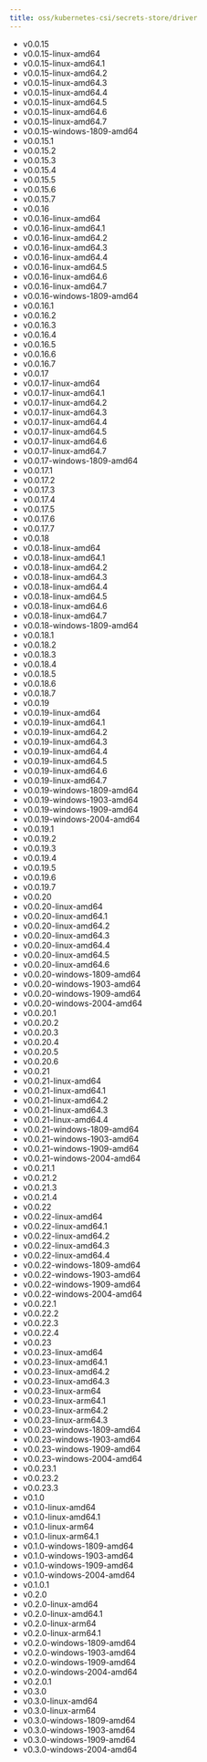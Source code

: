 ```yaml
---
title: oss/kubernetes-csi/secrets-store/driver
---
```

- v0.0.15
- v0.0.15-linux-amd64
- v0.0.15-linux-amd64.1
- v0.0.15-linux-amd64.2
- v0.0.15-linux-amd64.3
- v0.0.15-linux-amd64.4
- v0.0.15-linux-amd64.5
- v0.0.15-linux-amd64.6
- v0.0.15-linux-amd64.7
- v0.0.15-windows-1809-amd64
- v0.0.15.1
- v0.0.15.2
- v0.0.15.3
- v0.0.15.4
- v0.0.15.5
- v0.0.15.6
- v0.0.15.7
- v0.0.16
- v0.0.16-linux-amd64
- v0.0.16-linux-amd64.1
- v0.0.16-linux-amd64.2
- v0.0.16-linux-amd64.3
- v0.0.16-linux-amd64.4
- v0.0.16-linux-amd64.5
- v0.0.16-linux-amd64.6
- v0.0.16-linux-amd64.7
- v0.0.16-windows-1809-amd64
- v0.0.16.1
- v0.0.16.2
- v0.0.16.3
- v0.0.16.4
- v0.0.16.5
- v0.0.16.6
- v0.0.16.7
- v0.0.17
- v0.0.17-linux-amd64
- v0.0.17-linux-amd64.1
- v0.0.17-linux-amd64.2
- v0.0.17-linux-amd64.3
- v0.0.17-linux-amd64.4
- v0.0.17-linux-amd64.5
- v0.0.17-linux-amd64.6
- v0.0.17-linux-amd64.7
- v0.0.17-windows-1809-amd64
- v0.0.17.1
- v0.0.17.2
- v0.0.17.3
- v0.0.17.4
- v0.0.17.5
- v0.0.17.6
- v0.0.17.7
- v0.0.18
- v0.0.18-linux-amd64
- v0.0.18-linux-amd64.1
- v0.0.18-linux-amd64.2
- v0.0.18-linux-amd64.3
- v0.0.18-linux-amd64.4
- v0.0.18-linux-amd64.5
- v0.0.18-linux-amd64.6
- v0.0.18-linux-amd64.7
- v0.0.18-windows-1809-amd64
- v0.0.18.1
- v0.0.18.2
- v0.0.18.3
- v0.0.18.4
- v0.0.18.5
- v0.0.18.6
- v0.0.18.7
- v0.0.19
- v0.0.19-linux-amd64
- v0.0.19-linux-amd64.1
- v0.0.19-linux-amd64.2
- v0.0.19-linux-amd64.3
- v0.0.19-linux-amd64.4
- v0.0.19-linux-amd64.5
- v0.0.19-linux-amd64.6
- v0.0.19-linux-amd64.7
- v0.0.19-windows-1809-amd64
- v0.0.19-windows-1903-amd64
- v0.0.19-windows-1909-amd64
- v0.0.19-windows-2004-amd64
- v0.0.19.1
- v0.0.19.2
- v0.0.19.3
- v0.0.19.4
- v0.0.19.5
- v0.0.19.6
- v0.0.19.7
- v0.0.20
- v0.0.20-linux-amd64
- v0.0.20-linux-amd64.1
- v0.0.20-linux-amd64.2
- v0.0.20-linux-amd64.3
- v0.0.20-linux-amd64.4
- v0.0.20-linux-amd64.5
- v0.0.20-linux-amd64.6
- v0.0.20-windows-1809-amd64
- v0.0.20-windows-1903-amd64
- v0.0.20-windows-1909-amd64
- v0.0.20-windows-2004-amd64
- v0.0.20.1
- v0.0.20.2
- v0.0.20.3
- v0.0.20.4
- v0.0.20.5
- v0.0.20.6
- v0.0.21
- v0.0.21-linux-amd64
- v0.0.21-linux-amd64.1
- v0.0.21-linux-amd64.2
- v0.0.21-linux-amd64.3
- v0.0.21-linux-amd64.4
- v0.0.21-windows-1809-amd64
- v0.0.21-windows-1903-amd64
- v0.0.21-windows-1909-amd64
- v0.0.21-windows-2004-amd64
- v0.0.21.1
- v0.0.21.2
- v0.0.21.3
- v0.0.21.4
- v0.0.22
- v0.0.22-linux-amd64
- v0.0.22-linux-amd64.1
- v0.0.22-linux-amd64.2
- v0.0.22-linux-amd64.3
- v0.0.22-linux-amd64.4
- v0.0.22-windows-1809-amd64
- v0.0.22-windows-1903-amd64
- v0.0.22-windows-1909-amd64
- v0.0.22-windows-2004-amd64
- v0.0.22.1
- v0.0.22.2
- v0.0.22.3
- v0.0.22.4
- v0.0.23
- v0.0.23-linux-amd64
- v0.0.23-linux-amd64.1
- v0.0.23-linux-amd64.2
- v0.0.23-linux-amd64.3
- v0.0.23-linux-arm64
- v0.0.23-linux-arm64.1
- v0.0.23-linux-arm64.2
- v0.0.23-linux-arm64.3
- v0.0.23-windows-1809-amd64
- v0.0.23-windows-1903-amd64
- v0.0.23-windows-1909-amd64
- v0.0.23-windows-2004-amd64
- v0.0.23.1
- v0.0.23.2
- v0.0.23.3
- v0.1.0
- v0.1.0-linux-amd64
- v0.1.0-linux-amd64.1
- v0.1.0-linux-arm64
- v0.1.0-linux-arm64.1
- v0.1.0-windows-1809-amd64
- v0.1.0-windows-1903-amd64
- v0.1.0-windows-1909-amd64
- v0.1.0-windows-2004-amd64
- v0.1.0.1
- v0.2.0
- v0.2.0-linux-amd64
- v0.2.0-linux-amd64.1
- v0.2.0-linux-arm64
- v0.2.0-linux-arm64.1
- v0.2.0-windows-1809-amd64
- v0.2.0-windows-1903-amd64
- v0.2.0-windows-1909-amd64
- v0.2.0-windows-2004-amd64
- v0.2.0.1
- v0.3.0
- v0.3.0-linux-amd64
- v0.3.0-linux-arm64
- v0.3.0-windows-1809-amd64
- v0.3.0-windows-1903-amd64
- v0.3.0-windows-1909-amd64
- v0.3.0-windows-2004-amd64
